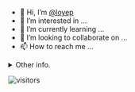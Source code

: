 - 👋 Hi, I’m [@loyep](https://github.com/loyep)
- 👀 I’m interested in ...
- 🌱 I’m currently learning ...
- 💞️ I’m looking to collaborate on ...
- 📫 How to reach me ...

<details>
  <summary>Other info.</summary>
  <br>

<!--START_SECTION:waka-->

```txt
TypeScript       2 hrs 56 mins   ██████████████▓░░░░░░░░░░   58.54 %
Vue.js           47 mins         ████░░░░░░░░░░░░░░░░░░░░░   15.76 %
JSON             42 mins         ███▓░░░░░░░░░░░░░░░░░░░░░   14.26 %
Other            12 mins         █░░░░░░░░░░░░░░░░░░░░░░░░   04.24 %
JavaScript       6 mins          ▓░░░░░░░░░░░░░░░░░░░░░░░░   02.02 %
```

<!--END_SECTION:waka-->

</details>

![visitors](https://visitor-badge.glitch.me/badge?page_id=loyep.loyep)
